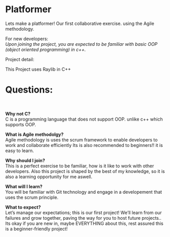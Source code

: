 # Platformer

Lets make a platformer!
Our first collaborative exercise. using the Agile methodology.<br>

For new developers:<br>
<I>Upon joining the project, you are expected to be familiar with basic OOP (object oriented programming) in c++.</I>


Project detail: <br>
<body>This Project uses Raylib in C++</body>


<h1>Questions: </h1><br>

<b>Why not C?</b> <br>
  C is a programming language that does not support OOP. unlike c++ which supports OOP.

<b>What is Agile methodolgy?</b> <br>
  Agile methodology is uses the scrum framework to enable developers to work and collaborate efficiently
  Its is also recommended to beginners!! it is easy to learn.<br>

<b>Why should I join? </b> <br>
  This is a perfect exercise to be familiar, how is it like to work with other developers.
  Also this project is shaped by the best of my knowledge, so it is also a learning opportunity for me aswell.<br>

<b>What will I learn?</b><br>
  You will be familiar with Git technology and engage in a developement that uses the scrum principle. <br>

<b>What to expect? </b> <br>
  Let’s manage our expectations; this is our first project! We’ll learn from our failures and grow together, paving the way for you to host future projects.</b>.<br>
  Its okay if you are new in, maybe EVERYTHING about this, rest assured this is a beginner-friendly project!
